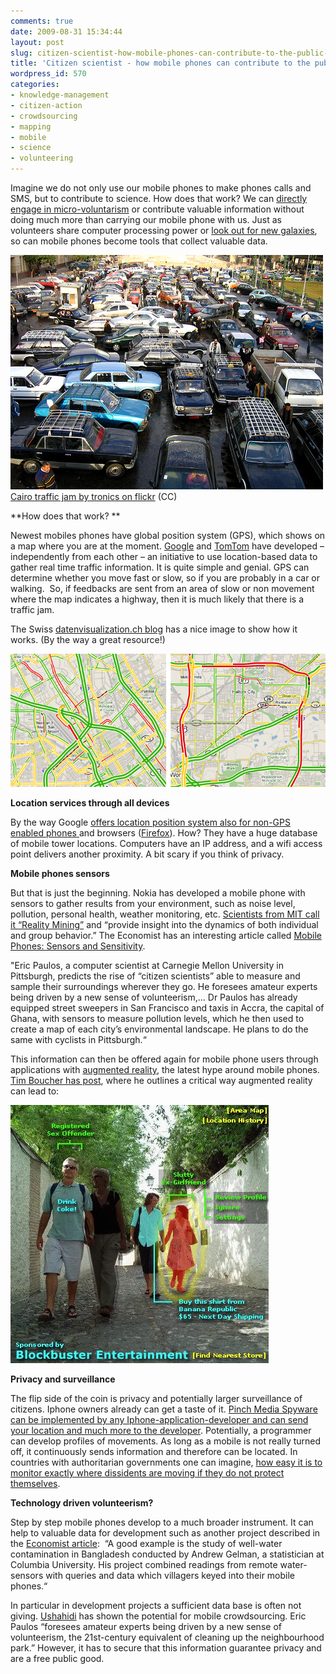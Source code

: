 ```yaml
---
comments: true
date: 2009-08-31 15:34:44
layout: post
slug: citizen-scientist-how-mobile-phones-can-contribute-to-the-public-good
title: 'Citizen scientist - how mobile phones can contribute to the public good   '
wordpress_id: 570
categories:
- knowledge-management
- citizen-action
- crowdsourcing
- mapping
- mobile
- science
- volunteering
---
```


Imagine we do not only use our mobile phones to make phones calls and SMS, but to contribute to science. How does that work? We can [directly engage in micro-voluntarism](http://www.crisscrossed.net/2009/04/02/micro-voluntarism-a-new-form-of-international-cooperation/) or contribute valuable information without doing much more than carrying our mobile phone with us. Just as volunteers share computer processing power or [look out for new galaxies](http://www.scientificamerican.com/blog/60-second-science/post.cfm?id=crowdsourcing-the-cosmos-amateurs-s-2009-02-18), so can mobile phones become tools that collect valuable data.


[![Cairo traffic jam by tronics (Creative Commons License) on Flickr](/images/Cairo.jpg)](http://www.flickr.com/photos/tronics/380379732/)[
Cairo traffic jam by tronics on flickr](http://www.flickr.com/photos/tronics/380379732/) (CC)

**How does that work? **

Newest mobiles phones have global position system (GPS), which shows on a map where you are at the moment. [Google](http://googleblog.blogspot.com/2009/08/bright-side-of-sitting-in-traffic.html) and [TomTom](http://www.tomtom.com/services/service.php?id=2&tab=4 ) have developed – independently from each other – an initiative to use location-based data to gather real time traffic information. It is quite simple and genial. GPS can determine whether you move fast or slow, so if you are probably in a car or walking.  So, if feedbacks are sent from an area of slow or non movement where the map indicates a highway, then it is much likely that there is a traffic jam.

The Swiss [datenvisualization.ch blog](http://www.datavisualization.ch/showcases/traffic-on-googlemaps) has a nice image to show how it works. (By the way a great resource!)


[![Traffic On GoogleMaps](/images/google_traffic_01.png)](http://www.datavisualization.ch/showcases/traffic-on-googlemaps)



**Location services through all devices**

By the way Google [offers location position system also for non-GPS enabled phones ](http://www.google.com/mobile/gmm/mylocation/)and browsers ([Firefox](ttp://www.mozilla.com/firefox/geolocation)). How? They have a huge database of mobile tower locations. Computers have an IP address, and a wifi access point delivers another proximity. A bit scary if you think of privacy.

**Mobile phones sensors**

But that is just the beginning. Nokia has developed a mobile phone with sensors to gather results from your environment, such as noise level, pollution, personal health, weather monitoring, etc. [Scientists from MIT call it “Reality Mining”](http://reality.media.mit.edu/) and “provide insight into the dynamics of both individual and group behavior.” The Economist has an interesting article called [Mobile Phones: Sensors and Sensitivity](ttp://www.economist.com/sciencetechnology/tq/displaystory.cfm?story_id=13725679).

"Eric Paulos, a computer scientist at Carnegie Mellon University in Pittsburgh, predicts the rise of “citizen scientists” able to measure and sample their surroundings wherever they go. He foresees amateur experts being driven by a new sense of volunteerism,... Dr Paulos has already equipped street sweepers in San Francisco and taxis in Accra, the capital of Ghana, with sensors to measure pollution levels, which he then used to create a map of each city’s environmental landscape. He plans to do the same with cyclists in Pittsburgh.“

This information can then be offered again for mobile phone users through applications with [augmented reality](http://en.wikipedia.org/wiki/Augmented_reality), the latest hype around mobile phones. [Tim Boucher has post](http://www.timboucher.com/journal/2005/01/27/how-augmented-reality-will-really-work/), where he outlines a critical way augmented reality can lead to:

[![augmented_reality](/images/augmented_reality.jpg)](http://www.timboucher.com/journal/2005/01/27/how-augmented-reality-will-really-work/)

**Privacy and surveillance**

The flip side of the coin is privacy and potentially larger surveillance of citizens. Iphone owners already can get a taste of it. [Pinch Media Spyware can be implemented by any Iphone-application-developer and can send your location and much more to the developer](http://www.readwriteweb.com/archives/dear_iphone_users_your_apps_are_spying_on_you.php). Potentially, a programmer can develop profiles of movements. As long as a mobile is not really turned off, it continuously sends information and therefore can be located. In countries with authoritarian governments one can imagine, [how easy it is to monitor exactly where dissidents are moving if they do not protect themselves](http://irevolution.wordpress.com/2009/06/15/digital-security/).

**Technology driven volunteerism?**

Step by step mobile phones develop to a much broader instrument. It can help to valuable data for development such as another project described in the [Economist article](http://www.economist.com/sciencetechnology/tq/displaystory.cfm?story_id=13725679):  “A good example is the study of well-water contamination in Bangladesh conducted by Andrew Gelman, a statistician at Columbia University. His project combined readings from remote water-sensors with queries and data which villagers keyed into their mobile phones.“

In particular in development projects a sufficient data base is often not giving. [Ushahidi](http://blog.ushahidi.com/) has shown the potential for mobile crowdsourcing. Eric Paulos “foresees amateur experts being driven by a new sense of volunteerism, the 21st-century equivalent of cleaning up the neighbourhood park.” However, it has to secure that this information guarantee privacy and are a free public good.

